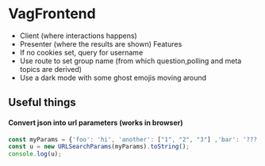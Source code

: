# VagFrontend
- Client (where interactions happens)
- Presenter (where the results are shown)
Features
- If no cookies set, query for username
- Use route to set group name (from which question,polling and meta topics are derived)
- Use a dark mode with some ghost emojis moving around


## Useful things

#### Convert json into url parameters (works in browser)
```javascript
const myParams = {'foo': 'hi', 'another': ["1", "2", "3"] ,'bar': '???'};
const u = new URLSearchParams(myParams).toString();
console.log(u);
```
